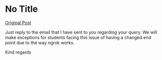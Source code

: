 # No Title

[Original Post](https://discourse.onlinedegree.iitm.ac.in/t/169029/446)

<p>Just reply to the email that I have sent to you regarding your query. We will make exceptions for students facing this issue of having a changed end point due to the way ngrok works.</p>
<p>Kind regards</p>